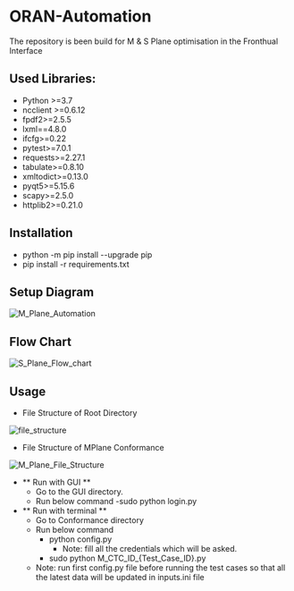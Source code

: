 # ORAN-Automation
The repository is been build for  M &amp; S Plane optimisation in the Fronthual Interface

## Used Libraries: 
- Python >=3.7
- ncclient >=0.6.12
- fpdf2>=2.5.5
- lxml==4.8.0
- ifcfg>=0.22
- pytest>=7.0.1
- requests>=2.27.1
- tabulate>=0.8.10
- xmltodict>=0.13.0
- pyqt5>=5.15.6
- scapy>=2.5.0
- httplib2>=0.21.0

## Installation
- python -m pip install --upgrade pip
- pip install -r requirements.txt


## Setup Diagram

![M_Plane_Automation](https://user-images.githubusercontent.com/69416241/210972509-63f75236-dd1a-44b6-9209-418d64572fc5.png)

## Flow Chart
![S_Plane_Flow_chart](https://user-images.githubusercontent.com/69416241/210972318-9e5eca90-16b6-41f7-9a38-e4ccac5e1a4b.png)

## Usage
- File Structure of Root Directory

![file_structure](https://user-images.githubusercontent.com/69416241/210973779-9e650025-561d-4d45-b765-2fbe6553e0ef.png)
- File Structure of MPlane Conformance

![M_Plane_File_Structure](https://user-images.githubusercontent.com/69416241/210973871-3fa31167-7c37-4bfa-831b-ee7fcd212053.png)

- ** Run with GUI **
  - Go to the GUI directory.
  - Run below command
    -sudo python login.py
- ** Run with terminal **
  - Go to Conformance directory
  - Run below command
    - python config.py 
      - Note:  fill all the credentials which will be asked.
    - sudo python M_CTC_ID_{Test_Case_ID}.py
  - Note: run first config.py file before running the test cases so that all the latest data will be updated in inputs.ini file 



